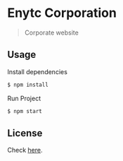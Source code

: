 # Enytc Corporation

> Corporate website

## Usage

Install dependencies

```bash
$ npm install
```

Run Project

```bash
$ npm start
```

## License

Check [here](LICENSE).
